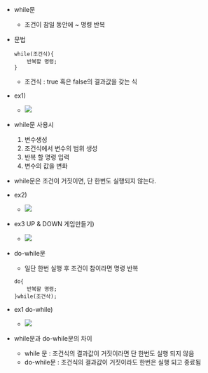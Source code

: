 
- while문
	- 조건이 참일 동안에 ~ 명령 반복

- 문법
	~~~
	while(조건식){
		반복할 명령;
	}
	~~~
	- 조건식 : true 혹은 false의 결과값을 갖는 식

- ex1)
	- ![](https://i.imgur.com/KwUpCqM.png)

- while문 사용시
	1. 변수생성
	2. 조건식에서 변수의 범위 생성
	3. 반복 할 명령 입력
	4. 변수의 값을 변화

- while문은 조건이 거짓이면, 단 한번도 실행되지 않는다.

- ex2)
	- ![](https://i.imgur.com/E2csFkz.jpg)

- ex3 UP & DOWN 게임만들기)
	- ![](https://i.imgur.com/hpinY0C.jpg)

- do-while문
	- 일단 한번 실행 후 조건이 참이라면 명령 반복
	~~~
	do{
		반복할 명령;
	}while(조건삭);
	~~~
- ex1 do-while)
	- ![](https://i.imgur.com/T2M93bu.jpg)

- while문과 do-while문의 차이
	- while 문 : 조건식의 결과값이 거짓이라면 단 한번도 실행
	            되지 않음
	- do-while문 : 조건식의 결과값이 거짓이라도 한번은 실행
				  되고 종료됨
